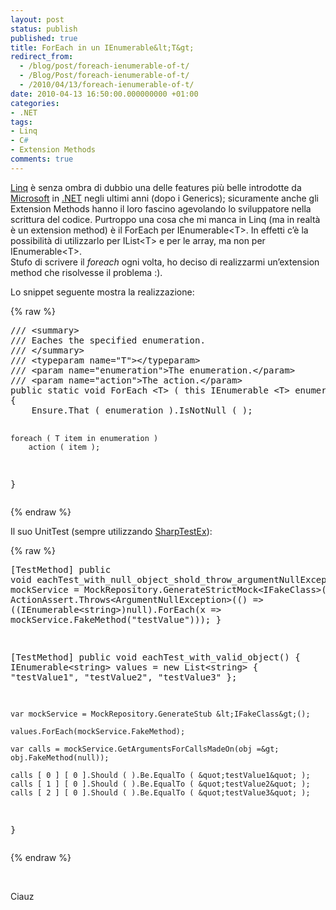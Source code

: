 ```yaml
---
layout: post
status: publish
published: true
title: ForEach in un IEnumerable&lt;T&gt;
redirect_from: 
  - /blog/post/foreach-ienumerable-of-t/
  - /Blog/Post/foreach-ienumerable-of-t/
  - /2010/04/13/foreach-ienumerable-of-t/
date: 2010-04-13 16:50:00.000000000 +01:00
categories:
- .NET
tags:
- Linq
- C#
- Extension Methods
comments: true
---
```

<p><a title="Linq" href="http://imperugo.tostring.it/tags/archive/linq" target="_blank">Linq</a> è senza ombra di dubbio una delle features più belle introdotte da <a title="Microsoft Corporation" href="http://www.microsoft.com" rel="nofollow" target="_blank">Microsoft</a> in <a title=".NET Framework" href="http://imperugo.tostring.it/categories/archive/.NET" target="_blank">.NET</a> negli ultimi anni (dopo i Generics); sicuramente anche gli Extension Methods hanno il loro fascino agevolando lo sviluppatore nella scrittura del codice. Purtroppo una cosa che mi manca in Linq (ma in realtà è un extension method) è il ForEach per IEnumerable&lt;T&gt;. In effetti c’è la possibilità di utilizzarlo per IList&lt;T&gt; e per le array, ma non per IEnumerable&lt;T&gt;.     <br />Stufo di scrivere il <em>foreach</em> ogni volta, ho deciso di realizzarmi un’extension method che risolvesse il problema :).</p>  <p>Lo snippet seguente mostra la realizzazione:</p>  {% raw %}<pre class="brush: csharp; ruler: true;">/// &lt;summary&gt;
/// Eaches the specified enumeration.
/// &lt;/summary&gt;
/// &lt;typeparam name=&quot;T&quot;&gt;&lt;/typeparam&gt;
/// &lt;param name=&quot;enumeration&quot;&gt;The enumeration.&lt;/param&gt;
/// &lt;param name=&quot;action&quot;&gt;The action.&lt;/param&gt;
public static void ForEach &lt;T&gt; ( this IEnumerable &lt;T&gt; enumeration , Action &lt;T&gt; action )
{
    Ensure.That ( enumeration ).IsNotNull ( );

    foreach ( T item in enumeration )
        action ( item );
}</pre>{% endraw %}

<p>Il suo UnitTest (sempre utilizzando <a title="SharpTestEx Home Page" href="http://sharptestex.codeplex.com/" rel="nofollow" target="_blank">SharpTestEx</a>):</p>

{% raw %}<pre class="brush: csharp; ruler: true;">[TestMethod]
public void eachTest_with_null_object_shold_throw_argumentNullException()
{
    var mockService = MockRepository.GenerateStrictMock&lt;IFakeClass&gt;();
    ActionAssert.Throws&lt;ArgumentNullException&gt;(() =&gt; ((IEnumerable&lt;string&gt;)null).ForEach(x =&gt; mockService.FakeMethod(&quot;testValue&quot;)));
}

[TestMethod]
public void eachTest_with_valid_object()
{
    IEnumerable&lt;string&gt; values = new List&lt;string&gt; { &quot;testValue1&quot;, &quot;testValue2&quot;, &quot;testValue3&quot; };

    var mockService = MockRepository.GenerateStub &lt;IFakeClass&gt;();

    values.ForEach(mockService.FakeMethod);

    var calls = mockService.GetArgumentsForCallsMadeOn(obj =&gt; obj.FakeMethod(null));

    calls [ 0 ] [ 0 ].Should ( ).Be.EqualTo ( &quot;testValue1&quot; );
    calls [ 1 ] [ 0 ].Should ( ).Be.EqualTo ( &quot;testValue2&quot; );
    calls [ 2 ] [ 0 ].Should ( ).Be.EqualTo ( &quot;testValue3&quot; );
}</pre>{% endraw %}

<p>&#160;</p>

<p>Ciauz</p>
